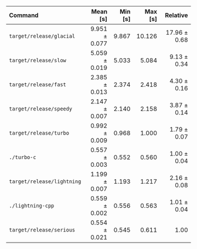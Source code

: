 | Command | Mean [s] | Min [s] | Max [s] | Relative |
|:---|---:|---:|---:|---:|
| `target/release/glacial` | 9.951 ± 0.077 | 9.867 | 10.126 | 17.96 ± 0.68 |
| `target/release/slow` | 5.059 ± 0.019 | 5.033 | 5.084 | 9.13 ± 0.34 |
| `target/release/fast` | 2.385 ± 0.013 | 2.374 | 2.418 | 4.30 ± 0.16 |
| `target/release/speedy` | 2.147 ± 0.007 | 2.140 | 2.158 | 3.87 ± 0.14 |
| `target/release/turbo` | 0.992 ± 0.009 | 0.968 | 1.000 | 1.79 ± 0.07 |
| `./turbo-c` | 0.557 ± 0.003 | 0.552 | 0.560 | 1.00 ± 0.04 |
| `target/release/lightning` | 1.199 ± 0.007 | 1.193 | 1.217 | 2.16 ± 0.08 |
| `./lightning-cpp` | 0.559 ± 0.002 | 0.556 | 0.563 | 1.01 ± 0.04 |
| `target/release/serious` | 0.554 ± 0.021 | 0.545 | 0.611 | 1.00 |
